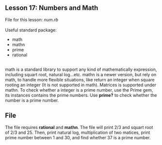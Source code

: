 ## Lesson 17: Numbers and Math
File for this lesson: <i>num.rb</i>
<br><br>
Useful standard package:
<ul>
	<li>math</li>
	<li>mathn</li>
	<li>prime</li>
	<li>rational</li>
</ul>
<br>
math is a standard library to support any kind of mathematically expression, including squart root, natural log...etc. mathn is a newer version, but rely on math, to handle more flexible situations, like return an integer when square rooting an integer (It is not supported in math). Matrices is supported under mathn. To check whether a integer is a prime number, use the Prime gem, its instances contains the prime numbers. Use <b>prime?</b> to check whether the number is a prime number.

## File
The file requires <b>rational</b> and <b>mathn</b>. The file will print 2/3 and squart root of 2/3 and 25. Then, print natural log, multiplication of two matices, print prime number between 1 and 30, and find whether 37 is a prime number.